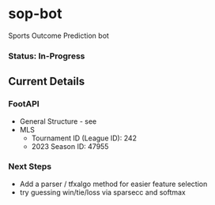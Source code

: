 # sop-bot
Sports Outcome Prediction bot

### Status: In-Progress

## Current Details
### FootAPI
* General Structure - see 
* MLS 
    * Tournament ID (League ID): 242
    * 2023 Season ID: 47955

### Next Steps
* Add a parser / tfxalgo method for easier feature selection
* try guessing win/tie/loss via sparsecc and softmax